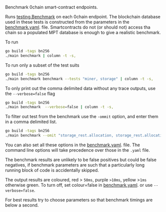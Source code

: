 Benchmark 0chain smart-contract endpoints.

Runs [testing.Benchmark](https://pkg.go.dev/testing#Benchmark) on each 0chain endpoint. 
The blockchain database used in these tests is constructed from the parameters in the
[benchmark.yaml](https://github.com/0chain/0chain/blob/bench-sc/code/go/0chain.net/smartcontract/benchmark/main/config/benchmark.yaml).
file. Smartcontracts do not (or should not) access tha chain so a populated 
MPT database is enough to give a realistic benchmark.

To run
```bash
go build -tags bn256
./main benchmark | column -t -s,
```

To run only a subset of the test suits
```bash
go build -tags bn256
./main benchmark benchmark --tests "miner, storage" | column -t -s,
```

To only print out the comma delimited data without any trace outputs, use the `--verbose=false` flag
```bash
go build -tags bn256
./main benchmark  --verbose=false | column -t -s,
```

To filter out test from the benchmark use the `-ommit` option,
and enter them in a comma delimited list.
```bash
go build -tags bn256
./main benchmark --omit "storage_rest.allocation, storage_rest.allocations" | column -t -s,
```

You can also set all these options in the
[benchmark.yaml](https://github.com/0chain/0chain/blob/bench-sc/code/go/0chain.net/smartcontract/benchmark/main/config/benchmark.yaml).
file. The command line options will take precedence over those in the `.yaml` file.

The benchmark results are unlikely to be false positives but could  be false negatives, 
if benchmark parameters are such that a particularly long running block of code 
is accidentally skipped.

The output results are coloured, red > `50ms`, purple `>10ms`, yellow >`1ms` 
otherwise green. To turn off, set colour=false in
[benchmark.yaml](https://github.com/0chain/0chain/blob/bench-sc/code/go/0chain.net/smartcontract/benchmark/main/config/benchmark.yaml).
or use `--verbose=false`.

For best results try to choose parameters so that benchmark timings are below a second.
